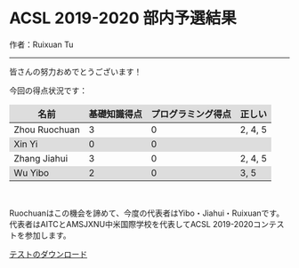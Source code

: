 # ACSL 2019-2020 部内予選結果

作者：Ruixuan Tu

---

<style>
tr:nth-child(even){background-color: #ddd;}
th {background-color: #ddd;}

table {
    border-collapse: collapse;
    width: 100%;
}

td, th {
    border: none;
}
</style>

皆さんの努力おめでとうございます！

今回の得点状況です：

| 名前 | 基礎知識得点 | プログラミング得点 | 正しい |
| - | - | - | - |
| Zhou Ruochuan | 3 | 0 | 2, 4, 5 |
| Xin Yi | 0 | 0 | |
| Zhang Jiahui | 3 | 0 | 2, 4, 5 |
| Wu Yibo | 2 | 0 | 3, 5 |

<br>

Ruochuanはこの機会を諦めて、今度の代表者はYibo・Jiahui・Ruixuanです。代表者はAITCとAMSJXNU中米国際学校を代表してACSL 2019-2020コンテストを参加します。

[テストのダウンロード](/attachment/news/20191113/test.pdf)